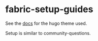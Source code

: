 # fabric-setup-guides

See the [docs](https://learn.netlify.com/en/) for the hugo theme used.

Setup is similar to community-questions.
